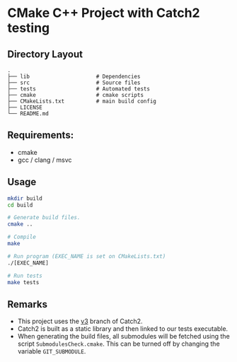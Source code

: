 # CMake C++ Project with Catch2 testing

## Directory Layout
    .
    ├── lib                     # Dependencies
    ├── src                     # Source files
    ├── tests                   # Automated tests
    ├── cmake                   # cmake scripts
    ├── CMakeLists.txt          # main build config
    ├── LICENSE
    └── README.md


## Requirements:
- cmake
- gcc / clang / msvc


## Usage
```bash
mkdir build
cd build

# Generate build files.
cmake ..

# Compile
make

# Run program (EXEC_NAME is set on CMakeLists.txt)
./[EXEC_NAME] 

# Run tests
make tests
```


## Remarks
- This project uses the [v3](https://github.com/catchorg/Catch2/blob/devel/docs/migrate-v2-to-v3.md#top) branch of Catch2.
- Catch2 is built as a static library and then linked to our tests executable.
- When generating the build files, all submodules will be fetched using the script `SubmodulesCheck.cmake`. This can be turned off by changing the variable `GIT_SUBMODULE`.
